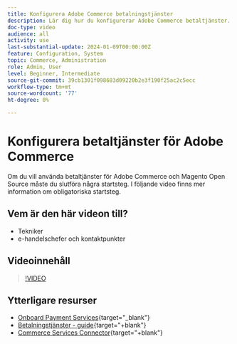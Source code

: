 ```yaml
---
title: Konfigurera Adobe Commerce betalningstjänster
description: Lär dig hur du konfigurerar Adobe Commerce betaltjänster.
doc-type: video
audience: all
activity: use
last-substantial-update: 2024-01-09T00:00:00Z
feature: Configuration, System
topic: Commerce, Administration
role: Admin, User
level: Beginner, Intermediate
source-git-commit: 39cb1301f098683d09220b2e3f190f25ac2c5ecc
workflow-type: tm+mt
source-wordcount: '77'
ht-degree: 0%

---
```


# Konfigurera betaltjänster för Adobe Commerce

Om du vill använda betaltjänster för Adobe Commerce och Magento Open Source måste du slutföra några startsteg. I följande video finns mer information om obligatoriska startsteg.

## Vem är den här videon till?

- Tekniker
- e-handelschefer och kontaktpunkter

## Videoinnehåll

>[!VIDEO](https://video.tv.adobe.com/v/3425958?learn=on)

## Ytterligare resurser

- [Onboard Payment Services](https://experienceleague.adobe.com/docs/commerce-merchant-services/payment-services/get-started/onboard.html){target="_blank"}
- [Betalningstjänster - guide](https://experienceleague.adobe.com/docs/commerce-merchant-services/payment-services/guide-overview.html){target="+blank"}
- [Commerce Services Connector](https://experienceleague.adobe.com/docs/commerce-merchant-services/user-guides/integration-services/saas.html){target="+blank"}
